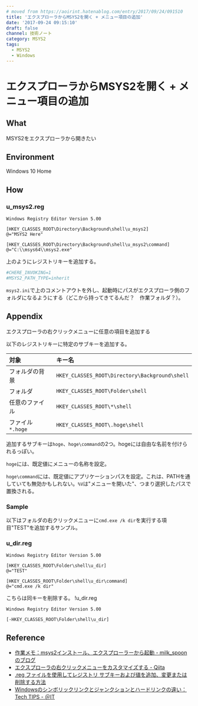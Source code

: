 ```yaml
---
# moved from https://aoirint.hatenablog.com/entry/2017/09/24/091510
title: 'エクスプローラからMSYS2を開く + メニュー項目の追加'
date: '2017-09-24 09:15:10'
draft: false
channel: 技術ノート
category: MSYS2
tags:
  - MSYS2
  - Windows
---
```

# エクスプローラからMSYS2を開く + メニュー項目の追加

## What

MSYS2をエクスプローラから開きたい

## Environment

Windows 10 Home

## How

### u_msys2.reg

```reg
Windows Registry Editor Version 5.00

[HKEY_CLASSES_ROOT\Directory\Background\shell\u_msys2]
@="MSYS2 Here"

[HKEY_CLASSES_ROOT\Directory\Background\shell\u_msys2\command]
@="C:\\msys64\\msys2.exe"
```

上のようにレジストリキーを追加する。

```ini
#CHERE_INVOKING=1
#MSYS2_PATH_TYPE=inherit
```

`msys2.ini`で上のコメントアウトを外し、起動時にパスがエクスプローラ側のフォルダになるようにする（どこから持ってきてるんだ？　作業フォルダ？）。

## Appendix
エクスプローラの右クリックメニューに任意の項目を追加する

以下のレジストリキーに特定のサブキーを追加する。

|対象|キー名|
|:--|:--|
|フォルダの背景|`HKEY_CLASSES_ROOT\Directory\Background\shell`|
|フォルダ|`HKEY_CLASSES_ROOT\Folder\shell`|
|任意のファイル|`HKEY_CLASSES_ROOT\*\shell`|
|ファイル `*.hoge`|`HKEY_CLASSES_ROOT\.hoge\shell`|

追加するサブキーは`hoge`、`hoge\command`の2つ。hogeには自由な名前を付けられるっぽい。

`hoge`には、既定値にメニューの名称を設定。

`hoge\command`には、既定値にアプリケーションパスを設定。これは、PATHを通していても無効かもしれない。`%V`は"メニューを開いた"、つまり選択したパスで置換される。

### Sample

以下はフォルダの右クリックメニューに`cmd.exe /k dir`を実行する項目"TEST"を追加するサンプル。

### u_dir.reg

```reg
Windows Registry Editor Version 5.00

[HKEY_CLASSES_ROOT\Folder\shell\u_dir]
@="TEST"

[HKEY_CLASSES_ROOT\Folder\shell\u_dir\command]
@="cmd.exe /k dir"
```

こちらは同キーを削除する。 !u_dir.reg

```reg
Windows Registry Editor Version 5.00

[-HKEY_CLASSES_ROOT\Folder\shell\u_dir]
```

## Reference
- [作業メモ：msys2インストール、エクスプローラーから起動 - milk_spoonのブログ](http://spoonblog.hatenablog.com/entry/2017/03/01/215247)
- [エクスプローラの右クリックメニューをカスタマイズする - Qiita](https://qiita.com/tueda/items/0036ee8e9280f70f04f0)
- [.reg ファイルを使用してレジストリ サブキーおよび値を追加、変更または削除する方法](https://support.microsoft.com/ja-jp/help/310516/)
- [Windowsのシンボリックリンクとジャンクションとハードリンクの違い：Tech TIPS - ＠IT](http://www.atmarkit.co.jp/ait/articles/1306/07/news111.html)
